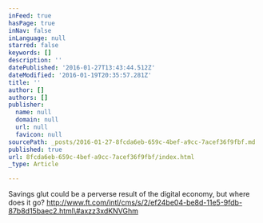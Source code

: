 ```yaml
---
inFeed: true
hasPage: true
inNav: false
inLanguage: null
starred: false
keywords: []
description: ''
datePublished: '2016-01-27T13:43:44.512Z'
dateModified: '2016-01-19T20:35:57.281Z'
title: ''
author: []
authors: []
publisher:
  name: null
  domain: null
  url: null
  favicon: null
sourcePath: _posts/2016-01-27-8fcda6eb-659c-4bef-a9cc-7acef36f9fbf.md
published: true
url: 8fcda6eb-659c-4bef-a9cc-7acef36f9fbf/index.html
_type: Article

---
```

Savings glut could be a perverse result of the digital economy, but where does it go? http://www.ft.com/intl/cms/s/2/ef24be04-be8d-11e5-9fdb-87b8d15baec2.html\#axzz3xdKNVGhm